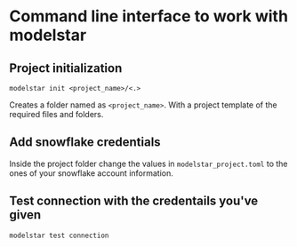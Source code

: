 # Command line interface to work with modelstar

## Project initialization

```shell
modelstar init <project_name>/<.>
``` 

Creates a folder named as `<project_name>`. With a project template of the required files and folders. 

## Add snowflake credentials

Inside the project folder change the values in `modelstar_project.toml` to the ones of your snowflake account information. 

## Test connection with the credentails you've given

```shell
modelstar test connection
``` 